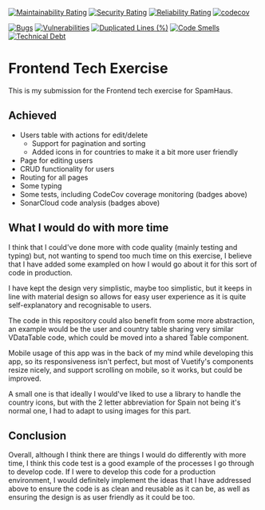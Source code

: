 [![Maintainability Rating](https://sonarcloud.io/api/project_badges/measure?project=jake-armour_spamhaus-tech-test&metric=sqale_rating)](https://sonarcloud.io/summary/new_code?id=jake-armour_spamhaus-tech-test)
[![Security Rating](https://sonarcloud.io/api/project_badges/measure?project=jake-armour_spamhaus-tech-test&metric=security_rating)](https://sonarcloud.io/summary/new_code?id=jake-armour_spamhaus-tech-test)
[![Reliability Rating](https://sonarcloud.io/api/project_badges/measure?project=jake-armour_spamhaus-tech-test&metric=reliability_rating)](https://sonarcloud.io/summary/new_code?id=jake-armour_spamhaus-tech-test)
[![codecov](https://codecov.io/gh/jake-armour/spamhaus-tech-test/branch/main/graph/badge.svg?token=SEKKFUDJXB)](https://codecov.io/gh/jake-armour/spamhaus-tech-test)

[![Bugs](https://sonarcloud.io/api/project_badges/measure?project=jake-armour_spamhaus-tech-test&metric=bugs)](https://sonarcloud.io/summary/new_code?id=jake-armour_spamhaus-tech-test)
[![Vulnerabilities](https://sonarcloud.io/api/project_badges/measure?project=jake-armour_spamhaus-tech-test&metric=vulnerabilities)](https://sonarcloud.io/summary/new_code?id=jake-armour_spamhaus-tech-test)
[![Duplicated Lines (%)](https://sonarcloud.io/api/project_badges/measure?project=jake-armour_spamhaus-tech-test&metric=duplicated_lines_density)](https://sonarcloud.io/summary/new_code?id=jake-armour_spamhaus-tech-test)
[![Code Smells](https://sonarcloud.io/api/project_badges/measure?project=jake-armour_spamhaus-tech-test&metric=code_smells)](https://sonarcloud.io/summary/new_code?id=jake-armour_spamhaus-tech-test)
[![Technical Debt](https://sonarcloud.io/api/project_badges/measure?project=jake-armour_spamhaus-tech-test&metric=sqale_index)](https://sonarcloud.io/summary/new_code?id=jake-armour_spamhaus-tech-test)

# Frontend Tech Exercise

This is my submission for the Frontend tech exercise for SpamHaus.

## Achieved

- Users table with actions for edit/delete
  - Support for pagination and sorting
  - Added icons in for countries to make it a bit more user friendly
- Page for editing users
- CRUD functionality for users
- Routing for all pages
- Some typing
- Some tests, including CodeCov coverage monitoring (badges above)
- SonarCloud code analysis (badges above)

## What I would do with more time

I think that I could've done more with code quality (mainly testing and typing) but, not wanting to spend too much time on this exercise, I believe that I have added some exampled on how I would go about it for this sort of code in production.

I have kept the design very simplistic, maybe too simplistic, but it keeps in line with material design so allows for easy user experience as it is quite self-explanatory and recognisable to users.

The code in this repository could also benefit from some more abstraction, an example would be the user and country table sharing very similar VDataTable code, which could be moved into a shared Table component.

Mobile usage of this app was in the back of my mind while developing this app, so its responsiveness isn't perfect, but most of Vuetify's components resize nicely, and support scrolling on mobile, so it works, but could be improved.

A small one is that ideally I would've liked to use a library to handle the country icons, but with the 2 letter abbreviation for Spain not being it's normal one, I had to adapt to using images for this part.

## Conclusion

Overall, although I think there are things I would do differently with more time, I think this code test is a good example of the processes I go through to develop code. If I were to develop this code for a production environment, I would definitely implement the ideas that I have addressed above to ensure the code is as clean and reusable as it can be, as well as ensuring the design is as user friendly as it could be too.

